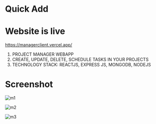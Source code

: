 # Quick Add

# Website is live

https://managerclient.vercel.app/

1. PROJECT MANAGER WEBAPP
2. CREATE, UPDATE, DELETE, SCHEDULE TASKS IN YOUR
   PROJECTS
3. TECHNOLOGY STACK: REACTJS, EXPRESS JS, MONGODB,
   NODEJS

# Screenshot

![m1](https://user-images.githubusercontent.com/89345567/213673854-0804b5c2-117d-4035-baa4-bbb1f123a13a.JPG)

![m2](https://user-images.githubusercontent.com/89345567/213673888-24dfc13c-3571-4f18-a990-4c4f60a26c3b.JPG)

![m3](https://user-images.githubusercontent.com/89345567/213673906-b7ee3072-5e0c-4b57-a617-3dde67332126.JPG)

